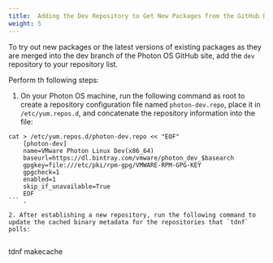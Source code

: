 ```yaml
---
title:  Adding the Dev Repository to Get New Packages from the GitHub Dev Branch
weight: 5
---
```


To try out new packages or the latest versions of existing packages as they are merged into the dev branch of the Photon OS GitHub site, add the `dev` repository to your repository list.

Perform th following steps:

1. On your Photon OS machine, run the following command as root to create a repository configuration file named `photon-dev.repo`, place it in `/etc/yum.repos.d`, and concatenate the repository information into the file: 
```
cat > /etc/yum.repos.d/photon-dev.repo << "EOF" 
    [photon-dev]
    name=VMware Photon Linux Dev(x86_64)
    baseurl=https://dl.bintray.com/vmware/photon_dev_$basearch
    gpgkey=file:///etc/pki/rpm-gpg/VMWARE-RPM-GPG-KEY
    gpgcheck=1
    enabled=1
    skip_if_unavailable=True
    EOF
``` . 

2. After establishing a new repository, run the following command to update the cached binary metadata for the repositories that `tdnf` polls: 
    
```
tdnf makecache
```

